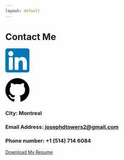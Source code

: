 ```yaml
---
layout: default
---
```

# **Contact Me**
<div class=container>
<a href="http://www.linkedin.com/in/jose-david-torres-775998266"><img src="/assets/images/LinkedIn_logo.png" width="75"></a>

<a href="https://github.com/Josed0912"><img src="/assets/images/github_logo.png" width="75"></a>
</div>

### **City:** Montreal
### **Email Address:** josephdtowers2@gmail.com
### **Phone number:** +1 (514) 714 6084

[Download My Resume](../TorresJoseDavid.pdf)



